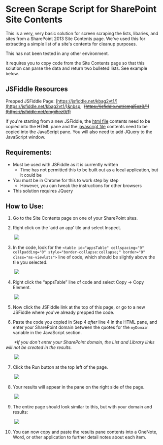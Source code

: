 # Screen Scrape Script for SharePoint Site Contents

This is a very, very basic solution for screen scraping the lists, libaries, and sites from a SharePoint 2013 Site Contents page. We've used this for extracting a simple list of a site's contents for cleanup purposes.

This has not been tested in any other environment. 

It requires you to copy code from the Site Contents page so that this solution can parse the data and return two bulleted lists. See example below.

## JSFiddle Resources
Prepped JSFiddle Page: [https://jsfiddle.net/kbag2vt1/](https://jsfiddle.net/kbag2vt1/)&nbsp;&nbsp; ~~[https://jsfiddle.net/cmgj5ez0/1](https://jsfiddle.net/cmgj5ez0/1)~~

If you're starting from a new JSFiddle, the [html file](html.html) contents need to be copied into the HTML pane and the [javascript file](javascript.js) contents need to be copied into the JavaScript pane. You will also need to add JQuery to the JavaScript window.

## Requirements:
- Must be used with JSFiddle as it is currently written
  - Time has not permitted this to be built out as a local application, but it could be
- You must be in Chrome for this to work step by step
  - However, you can tweak the instructions for other browsers
- This solution requires JQuery

## How to Use:
1.	Go to the Site Contents page on one of your SharePoint sites.

2.	Right click on the ‘add an app’ tile and select Inspect.

&nbsp;&nbsp;&nbsp;&nbsp;&nbsp;&nbsp;&nbsp;![](https://www.co.carver.mn.us/Home/ShowImage?id=10692)

3.	In the code, look for the ```<table id="appsTable" cellspacing="0" cellpadding="0" style="border-collapse:collapse;" border="0" class="ms-viewlsts">``` line of code, which should be slightly above the tile you selected.

&nbsp;&nbsp;&nbsp;&nbsp;&nbsp;&nbsp;&nbsp;![](https://www.co.carver.mn.us/Home/ShowImage?id=10694)

4.	Right click the “appsTable” line of code and select Copy -> Copy Element.

&nbsp;&nbsp;&nbsp;&nbsp;&nbsp;&nbsp;&nbsp;![](https://www.co.carver.mn.us/Home/ShowImage?id=10696)

5.	Now click the JSFiddle link at the top of this page, or go to a new JSFiddle where you've already prepped the code.

6.	Paste the code you copied in Step 4 _after_ line 4 in the HTML pane, and enter your SharePoint domain between the quotes for the ```myDomain``` variable in the JavaScript section. 

&nbsp;&nbsp;&nbsp;&nbsp;&nbsp;&nbsp;&nbsp;_*If you don't enter your SharePoint domain, the List and Library links will not be created in the results._

&nbsp;&nbsp;&nbsp;&nbsp;&nbsp;&nbsp;&nbsp;![](https://www.co.carver.mn.us/Home/ShowImage?id=10698)

7.	Click the Run button at the top left of the page.

&nbsp;&nbsp;&nbsp;&nbsp;&nbsp;&nbsp;&nbsp;![](https://www.co.carver.mn.us/Home/ShowImage?id=10700)

8.	 Your results will appear in the pane on the right side of the page.

&nbsp;&nbsp;&nbsp;&nbsp;&nbsp;&nbsp;&nbsp;![](https://www.co.carver.mn.us/Home/ShowImage?id=10702)

9.	The entire page should look similar to this, but with your domain and results:

&nbsp;&nbsp;&nbsp;&nbsp;&nbsp;&nbsp;&nbsp;![](https://www.co.carver.mn.us/Home/ShowImage?id=10704)

10.  You can now copy and paste the results pane contents into a OneNote, Word, or other application to further detail notes about each item. 
